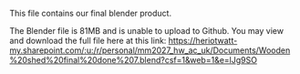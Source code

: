 This file contains our final blender product.

The Blender file is 81MB and is unable to upload to Github.
You may view and download the full file here at this link:
https://heriotwatt-my.sharepoint.com/:u:/r/personal/mm2027_hw_ac_uk/Documents/Wooden%20shed%20final%20done%207.blend?csf=1&web=1&e=lJg9SO

